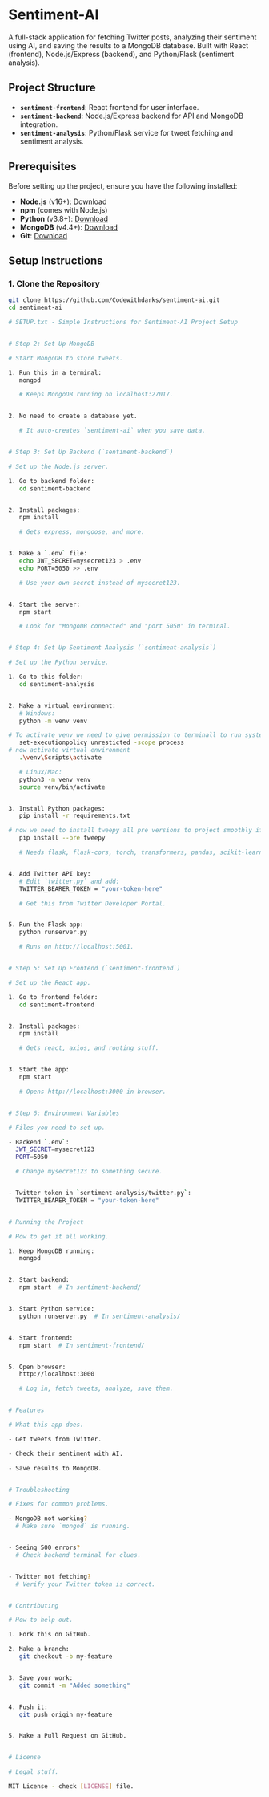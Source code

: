 # Sentiment-AI

A full-stack application for fetching Twitter posts, analyzing their sentiment using AI, and saving the results to a MongoDB database. Built with React (frontend), Node.js/Express (backend), and Python/Flask (sentiment analysis).

## Project Structure
- **`sentiment-frontend`**: React frontend for user interface.
- **`sentiment-backend`**: Node.js/Express backend for API and MongoDB integration.
- **`sentiment-analysis`**: Python/Flask service for tweet fetching and sentiment analysis.

## Prerequisites
Before setting up the project, ensure you have the following installed:
- **Node.js** (v16+): [Download](https://nodejs.org/)
- **npm** (comes with Node.js)
- **Python** (v3.8+): [Download](https://www.python.org/)
- **MongoDB** (v4.4+): [Download](https://www.mongodb.com/try/download/community)
- **Git**: [Download](https://git-scm.com/)

## Setup Instructions

### 1. Clone the Repository
```bash
git clone https://github.com/Codewithdarks/sentiment-ai.git
cd sentiment-ai

# SETUP.txt - Simple Instructions for Sentiment-AI Project Setup


# Step 2: Set Up MongoDB

# Start MongoDB to store tweets.

1. Run this in a terminal:
   mongod

   # Keeps MongoDB running on localhost:27017.


2. No need to create a database yet.

   # It auto-creates `sentiment-ai` when you save data.


# Step 3: Set Up Backend (`sentiment-backend`)

# Set up the Node.js server.

1. Go to backend folder:
   cd sentiment-backend


2. Install packages:
   npm install

   # Gets express, mongoose, and more.


3. Make a `.env` file:
   echo JWT_SECRET=mysecret123 > .env
   echo PORT=5050 >> .env

   # Use your own secret instead of mysecret123.


4. Start the server:
   npm start

   # Look for "MongoDB connected" and "port 5050" in terminal.


# Step 4: Set Up Sentiment Analysis (`sentiment-analysis`)

# Set up the Python service.

1. Go to this folder:
   cd sentiment-analysis


2. Make a virtual environment:
   # Windows:
   python -m venv venv

# To activate venv we need to give permission to terminall to run system program
   set-executionpolicy unresticted -scope process
# now activate virtual environment
   .\venv\Scripts\activate

   # Linux/Mac:
   python3 -m venv venv
   source venv/bin/activate


3. Install Python packages:
   pip install -r requirements.txt

# now we need to install tweepy all pre versions to project smoothly if you intract with any kind of error
   pip install --pre tweepy

   # Needs flask, flask-cors, torch, transformers, pandas, scikit-learn, --pre tweepy, nltk


4. Add Twitter API key:
   # Edit `twitter.py` and add:
   TWITTER_BEARER_TOKEN = "your-token-here"

   # Get this from Twitter Developer Portal.


5. Run the Flask app:
   python runserver.py

   # Runs on http://localhost:5001.


# Step 5: Set Up Frontend (`sentiment-frontend`)

# Set up the React app.

1. Go to frontend folder:
   cd sentiment-frontend


2. Install packages:
   npm install

   # Gets react, axios, and routing stuff.


3. Start the app:
   npm start

   # Opens http://localhost:3000 in browser.


# Step 6: Environment Variables

# Files you need to set up.

- Backend `.env`:
  JWT_SECRET=mysecret123
  PORT=5050

  # Change mysecret123 to something secure.


- Twitter token in `sentiment-analysis/twitter.py`:
  TWITTER_BEARER_TOKEN = "your-token-here"


# Running the Project

# How to get it all working.

1. Keep MongoDB running:
   mongod


2. Start backend:
   npm start  # In sentiment-backend/


3. Start Python service:
   python runserver.py  # In sentiment-analysis/


4. Start frontend:
   npm start  # In sentiment-frontend/


5. Open browser:
   http://localhost:3000

   # Log in, fetch tweets, analyze, save them.


# Features

# What this app does.

- Get tweets from Twitter.

- Check their sentiment with AI.

- Save results to MongoDB.


# Troubleshooting

# Fixes for common problems.

- MongoDB not working?
  # Make sure `mongod` is running.


- Seeing 500 errors?
  # Check backend terminal for clues.


- Twitter not fetching?
  # Verify your Twitter token is correct.


# Contributing

# How to help out.

1. Fork this on GitHub.

2. Make a branch:
   git checkout -b my-feature


3. Save your work:
   git commit -m "Added something"


4. Push it:
   git push origin my-feature


5. Make a Pull Request on GitHub.


# License

# Legal stuff.

MIT License - check [LICENSE] file.
